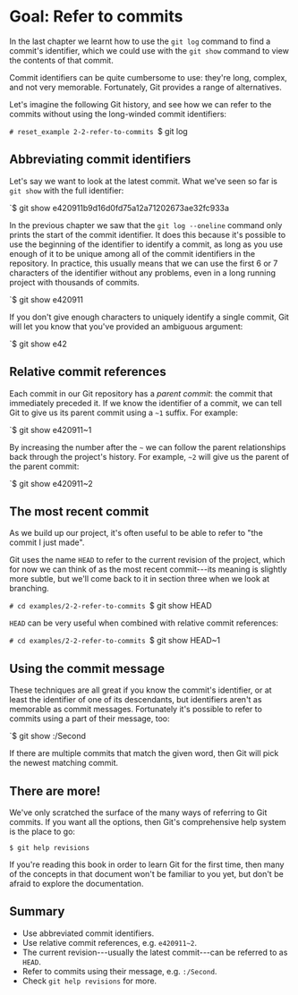# Goal: Refer to commits

In the last chapter we learnt how to use the `git log` command to find a
commit's identifier, which we could use with the `git show` command to view the
contents of that commit.

Commit identifiers can be quite cumbersome to use: they're long, complex, and
not very memorable. Fortunately, Git provides a range of alternatives.

Let's imagine the following Git history, and see how we can refer to the commits
without using the long-winded commit identifiers:

`# reset_example 2-2-refer-to-commits
`$ git log

## Abbreviating commit identifiers

Let's say we want to look at the latest commit. What we've seen so far is `git
show` with the full identifier:

`$ git show e420911b9d16d0fd75a12a71202673ae32fc933a

In the previous chapter we saw that the `git log --oneline` command only prints
the start of the commit identifier. It does this because it's possible to use
the beginning of the identifier to identify a commit, as long as you use enough
of it to be unique among all of the commit identifiers in the repository. In
practice, this usually means that we can use the first 6 or 7 characters of the
identifier without any problems, even in a long running project with thousands
of commits.

`$ git show e420911

If you don't give enough characters to uniquely identify a single commit, Git
will let you know that you've provided an ambiguous argument:

`$ git show e42

## Relative commit references

Each commit in our Git repository has a <dfn>parent commit</dfn>: the
commit that immediately preceded it. If we know the identifier of a commit, we
can tell Git to give us its parent commit using a `~1` suffix. For example:

`$ git show e420911~1

By increasing the number after the `~` we can follow the parent relationships
back through the project's history. For example, `~2` will give us the parent of
the parent commit:

`$ git show e420911~2

## The most recent commit

As we build up our project, it's often useful to be able to refer to "the commit
I just made".

Git uses the name `HEAD` to refer to the current revision of the project, which
for now we can think of as the most recent commit---its meaning is slightly more
subtle, but we'll come back to it in section three when we look at branching.

`# cd examples/2-2-refer-to-commits
`$ git show HEAD

`HEAD` can be very useful when combined with relative commit references:

`# cd examples/2-2-refer-to-commits
`$ git show HEAD~1

## Using the commit message

These techniques are all great if you know the commit's identifier, or at least
the identifier of one of its descendants, but identifiers aren't as memorable as
commit messages. Fortunately it's possible to refer to commits using a part of
their message, too:

`$ git show :/Second

If there are multiple commits that match the given word, then Git will pick the
newest matching commit.

## There are more!

We've only scratched the surface of the many ways of referring to Git commits.
If you want all the options, then Git's comprehensive help system is the place
to go:

    $ git help revisions

If you're reading this book in order to learn Git for the first time, then many
of the concepts in that document won't be familiar to you yet, but don't be
afraid to explore the documentation.

## Summary

* Use abbreviated commit identifiers.
* Use relative commit references, e.g. `e420911~2`.
* The current revision---usually the latest commit---can be referred to as
  `HEAD`.
* Refer to commits using their message, e.g. `:/Second`.
* Check `git help revisions` for more.
